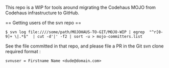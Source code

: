 This repo is a WIP for tools around migrating the Codehaus MOJO from Codehaus infrastructure to GitHub.

== Getting users of the svn repo ==

    $ svn log file:////some/path/MOJOHAUS-TO-GIT/MOJO-WIP | egrep  "^r[0-9]+ \|.*$"  | cut -d'|' -f2 | sort -u > mojo-committers.list


See the file committed in that repo, and please file a PR in the Git svn clone required format :

    svnuser = Firstname Name <dude@domain.com>

